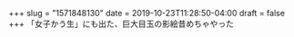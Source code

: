 +++
slug = "1571848130"
date = 2019-10-23T11:28:50-04:00
draft = false
+++
「女子かう生」にも出た、巨大目玉の影絵昔めちゃやった